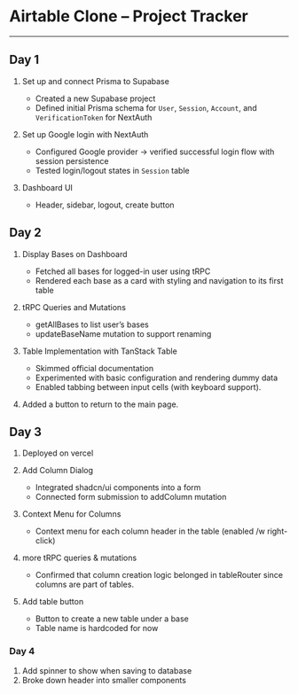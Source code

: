 # Airtable Clone – Project Tracker

---

## Day 1
1. Set up and connect Prisma to Supabase
   - Created a new Supabase project  
   - Defined initial Prisma schema for `User`, `Session`, `Account`, and `VerificationToken` for NextAuth

2. Set up Google login with NextAuth  
   - Configured Google provider &rarr; verified successful login flow with session persistence  
   - Tested login/logout states in `Session` table

3. Dashboard UI
    - Header, sidebar, logout, create button

## Day 2
1. Display Bases on Dashboard
    - Fetched all bases for logged-in user using tRPC
    - Rendered each base as a card with styling and navigation to its first table

2. tRPC Queries and Mutations
    - getAllBases to list user’s bases
    - updateBaseName mutation to support renaming

3. Table Implementation with TanStack Table
    - Skimmed official documentation
    - Experimented with basic configuration and rendering dummy data
    - Enabled tabbing between input cells (with keyboard support).
4. Added a button to return to the main page.

## Day 3
1. Deployed on vercel

2. Add Column Dialog
    - Integrated shadcn/ui components into a form
    - Connected form submission to addColumn mutation

3. Context Menu for Columns
    - Context menu for each column header in the table (enabled /w right-click)

4. more tRPC queries & mutations
    - Confirmed that column creation logic belonged in tableRouter since columns are part of tables.


5. Add table button
    - Button to create a new table under a base
    - Table name is hardcoded for now

### Day 4
1. Add spinner to show when saving to database
2. Broke down header into smaller components


